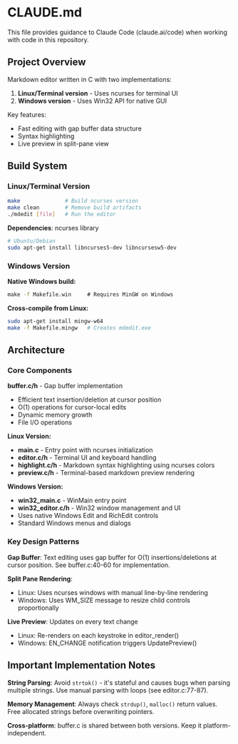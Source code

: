 # CLAUDE.md

This file provides guidance to Claude Code (claude.ai/code) when working with code in this repository.

## Project Overview

Markdown editor written in C with two implementations:
1. **Linux/Terminal version** - Uses ncurses for terminal UI
2. **Windows version** - Uses Win32 API for native GUI

Key features:
- Fast editing with gap buffer data structure
- Syntax highlighting
- Live preview in split-pane view

## Build System

### Linux/Terminal Version
```bash
make              # Build ncurses version
make clean        # Remove build artifacts
./mdedit [file]   # Run the editor
```

**Dependencies**: ncurses library
```bash
# Ubuntu/Debian
sudo apt-get install libncurses5-dev libncursesw5-dev
```

### Windows Version

**Native Windows build:**
```cmd
make -f Makefile.win     # Requires MinGW on Windows
```

**Cross-compile from Linux:**
```bash
sudo apt-get install mingw-w64
make -f Makefile.mingw   # Creates mdedit.exe
```

## Architecture

### Core Components

**buffer.c/h** - Gap buffer implementation
- Efficient text insertion/deletion at cursor position
- O(1) operations for cursor-local edits
- Dynamic memory growth
- File I/O operations

**Linux Version:**
- **main.c** - Entry point with ncurses initialization
- **editor.c/h** - Terminal UI and keyboard handling
- **highlight.c/h** - Markdown syntax highlighting using ncurses colors
- **preview.c/h** - Terminal-based markdown preview rendering

**Windows Version:**
- **win32_main.c** - WinMain entry point
- **win32_editor.c/h** - Win32 window management and UI
- Uses native Windows Edit and RichEdit controls
- Standard Windows menus and dialogs

### Key Design Patterns

**Gap Buffer**: Text editing uses gap buffer for O(1) insertions/deletions at cursor position. See buffer.c:40-60 for implementation.

**Split Pane Rendering**:
- Linux: Uses ncurses windows with manual line-by-line rendering
- Windows: Uses WM_SIZE message to resize child controls proportionally

**Live Preview**: Updates on every text change
- Linux: Re-renders on each keystroke in editor_render()
- Windows: EN_CHANGE notification triggers UpdatePreview()

## Important Implementation Notes

**String Parsing**: Avoid `strtok()` - it's stateful and causes bugs when parsing multiple strings. Use manual parsing with loops (see editor.c:77-87).

**Memory Management**: Always check `strdup()`, `malloc()` return values. Free allocated strings before overwriting pointers.

**Cross-platform**: buffer.c is shared between both versions. Keep it platform-independent.
